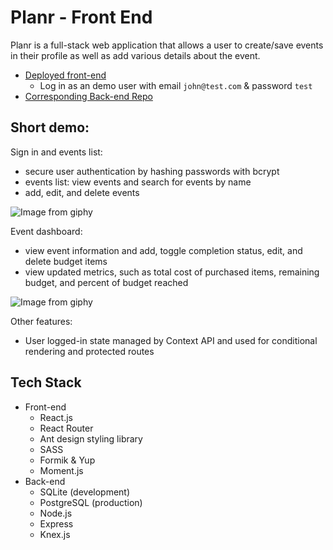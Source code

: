 # Planr - Front End

Planr is a full-stack web application that allows a user to create/save events in their profile as well as add various details about the event.

- [Deployed front-end](https://planr-events.netlify.com/login)
  - Log in as an demo user with email `john@test.com` & password `test`
- [Corresponding Back-end Repo](https://github.com/lilyhoratio/planr-backend)

## Short demo:

Sign in and events list:

- secure user authentication by hashing passwords with bcrypt
- events list: view events and search for events by name
- add, edit, and delete events

![Image from giphy](signin.gif)

Event dashboard:

- view event information and add, toggle completion status, edit, and delete budget items
- view updated metrics, such as total cost of purchased items, remaining budget, and percent of budget reached

![Image from giphy](editing.gif)

Other features:

- User logged-in state managed by Context API and used for conditional rendering and protected routes

## Tech Stack

- Front-end
  - React.js
  - React Router
  - Ant design styling library
  - SASS
  - Formik & Yup
  - Moment.js
- Back-end
  - SQLite (development)
  - PostgreSQL (production)
  - Node.js
  - Express
  - Knex.js
